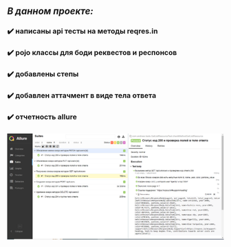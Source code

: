 ## ***В данном проекте:***
### :heavy_check_mark: написаны api тесты на методы reqres.in
### :heavy_check_mark: pojo классы для боди реквестов и респонсов
### :heavy_check_mark: добавлены степы
### :heavy_check_mark: добавлен аттачмент в виде тела ответа
### :heavy_check_mark: отчетность allure
###
![allure-report](src/test/resources/img/allure.png)
